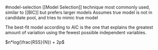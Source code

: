 #model-selection
[[Model Selection]] technique most commonly used, similar to [[BIC]] but prefers larger models
Assumes true model is not in candidate pool, and tries to mimic true model

The best-fit model according to AIC is the one that explains the greatest amount of variation using the fewest possible independent variables.



$n*log(\frac{RSS}{N}) + 2p$ 

